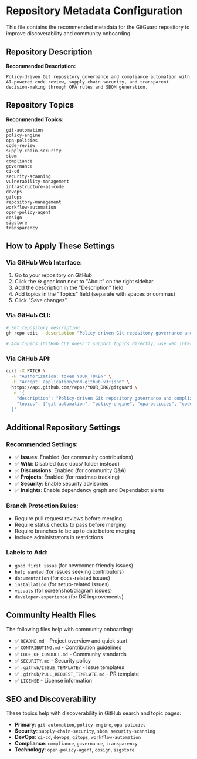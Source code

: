 # Repository Metadata Configuration

This file contains the recommended metadata for the GitGuard repository to improve discoverability and community onboarding.

## Repository Description

**Recommended Description:**
```
Policy-driven Git repository governance and compliance automation with AI-powered code review, supply chain security, and transparent decision-making through OPA rules and SBOM generation.
```

## Repository Topics

**Recommended Topics:**
```
git-automation
policy-engine
opa-policies
code-review
supply-chain-security
sbom
compliance
governance
ci-cd
security-scanning
vulnerability-management
infrastructure-as-code
devops
gitops
repository-management
workflow-automation
open-policy-agent
cosign
sigstore
transparency
```

## How to Apply These Settings

### Via GitHub Web Interface:
1. Go to your repository on GitHub
2. Click the ⚙️ gear icon next to "About" on the right sidebar
3. Add the description in the "Description" field
4. Add topics in the "Topics" field (separate with spaces or commas)
5. Click "Save changes"

### Via GitHub CLI:
```bash
# Set repository description
gh repo edit --description "Policy-driven Git repository governance and compliance automation with AI-powered code review, supply chain security, and transparent decision-making through OPA rules and SBOM generation."

# Add topics (GitHub CLI doesn't support topics directly, use web interface)
```

### Via GitHub API:
```bash
curl -X PATCH \
  -H "Authorization: token YOUR_TOKEN" \
  -H "Accept: application/vnd.github.v3+json" \
  https://api.github.com/repos/YOUR_ORG/gitguard \
  -d '{
    "description": "Policy-driven Git repository governance and compliance automation with AI-powered code review, supply chain security, and transparent decision-making through OPA rules and SBOM generation.",
    "topics": ["git-automation", "policy-engine", "opa-policies", "code-review", "supply-chain-security", "sbom", "compliance", "governance", "ci-cd", "security-scanning", "vulnerability-management", "infrastructure-as-code", "devops", "gitops", "repository-management", "workflow-automation", "open-policy-agent", "cosign", "sigstore", "transparency"]
  }'
```

## Additional Repository Settings

### Recommended Settings:
- ✅ **Issues**: Enabled (for community contributions)
- ✅ **Wiki**: Disabled (use docs/ folder instead)
- ✅ **Discussions**: Enabled (for community Q&A)
- ✅ **Projects**: Enabled (for roadmap tracking)
- ✅ **Security**: Enable security advisories
- ✅ **Insights**: Enable dependency graph and Dependabot alerts

### Branch Protection Rules:
- Require pull request reviews before merging
- Require status checks to pass before merging
- Require branches to be up to date before merging
- Include administrators in restrictions

### Labels to Add:
- `good first issue` (for newcomer-friendly issues)
- `help wanted` (for issues seeking contributors)
- `documentation` (for docs-related issues)
- `installation` (for setup-related issues)
- `visuals` (for screenshot/diagram issues)
- `developer-experience` (for DX improvements)

## Community Health Files

The following files help with community onboarding:
- ✅ `README.md` - Project overview and quick start
- ✅ `CONTRIBUTING.md` - Contribution guidelines
- ✅ `CODE_OF_CONDUCT.md` - Community standards
- ✅ `SECURITY.md` - Security policy
- ✅ `.github/ISSUE_TEMPLATE/` - Issue templates
- ✅ `.github/PULL_REQUEST_TEMPLATE.md` - PR template
- ✅ `LICENSE` - License information

## SEO and Discoverability

These topics help with discoverability in GitHub search and topic pages:
- **Primary**: `git-automation`, `policy-engine`, `opa-policies`
- **Security**: `supply-chain-security`, `sbom`, `security-scanning`
- **DevOps**: `ci-cd`, `devops`, `gitops`, `workflow-automation`
- **Compliance**: `compliance`, `governance`, `transparency`
- **Technology**: `open-policy-agent`, `cosign`, `sigstore`

